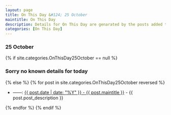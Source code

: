 ```yaml
---
layout: page
title: On This Day &#124; 25 October
maintitle: On This Day
description: Details for On This Day are genarated by the posts added to the website so the content is subject to changes/updates over time.
categories: [On This Day]
---
```


<h3>25 October</h3>

{% if site.categories.OnThisDay25October == null %}
  <h3>Sorry no known details for today</h3>
{% else %}
{% for post in site.categories.OnThisDay25October reversed %}
<ul>
<li> ——: <a href="{{ post.url }}">{{ post.date | date: "%Y" }} - {{ post.maintitle }}</a> - {{ post.post_description }}</li>
</ul>

{% endfor %}
{% endif %}
